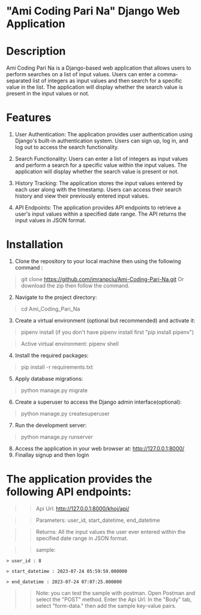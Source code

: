 # "Ami Coding Pari Na" Django Web Application
# Description
Ami Coding Pari Na is a Django-based web application that allows users to perform searches on a list of input values. Users can enter a comma-separated list of integers as input values and then search for a specific value in the list. The application will display whether the search value is present in the input values or not.

# Features
1. User Authentication: The application provides user authentication using Django's built-in authentication system. Users can sign up, log in, and log out to access the search functionality.

2. Search Functionality: Users can enter a list of integers as input values and perform a search for a specific value within the input values. The application will display whether the search value is present or not.

3. History Tracking: The application stores the input values entered by each user along with the timestamp. Users can access their search history and view their previously entered input values.

4. API Endpoints: The application provides API endpoints to retrieve a user's input values within a specified date range. The API returns the input values in JSON format.

# Installation
1. Clone the repository to your local machine then using the following command :
  > git clone https://github.com/imranpciu/Ami-Coding-Pari-Na.git
  > Or download the zip then follow the command. 
2. Navigate to the project directory:
  > cd Ami_Coding_Pari_Na
3. Create a virtual environment (optional but recommended) and activate it:
  > pipenv install (if you don't have pipenv install first "pip install pipenv")
  
  > Active virtual environment: pipenv shell
4. Install the required packages:
  > pip install -r requirements.txt
5. Apply database migrations:
  > python manage.py migrate
6. Create a superuser to access the Django admin interface(optional):
  > python manage.py createsuperuser
7. Run the development server:
  > python manage.py runserver
8. Access the application in your web browser at: http://127.0.0.1:8000/
9. Finallay signup and then login


# The application provides the following API endpoints:

>> Api Url: http://127.0.0.1:8000/khoj/api/

>> Parameters: user_id, start_datetime, end_datetime

>> Returns: All the input values the user ever entered within the specified date range in JSON format.

>> sample:

    > user_id : 8
    
    > start_datetime : 2023-07-24 05:59:59.000000
    
    > end_datetime : 2023-07-24 07:07:25.000000
    
>> Note: you can test the sample with postman. Open Postman and select the "POST" method. Enter the Api Url. In the "Body" tab, select "form-data." then add the sample key-value pairs. 


